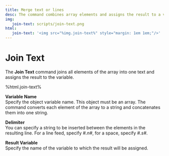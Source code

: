 ```yaml
---
title: Merge text or lines
desc: The command combines array elements and assigns the result to a variable.
img:
   join-text: scripts/join-text.png
html:
   join-text: '<img src="%img.join-text%" style="margin: 1em 1em;"/>'
---
```

# Join Text

The **Join Text** command joins all elements of the array into one text and assigns the result to the variable.

%html.join-text%

**Variable Name**  
Specify the object variable name. This object must be an array. The command converts each element of the array to a string and concatenates them into one string.

**Delimiter**  
You can specify a string to be inserted between the elements in the resulting line. For a line feed, specify *#.n#*, for a space, specify *#.s#*.

**Result Variable**  
Specify the name of the variable to which the result will be assigned.
